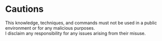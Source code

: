 # Cautions
This knowledge, techniques, and commands must not be used in a public environment or for any malicious purposes.  
I disclaim any responsibility for any issues arising from their misuse.
